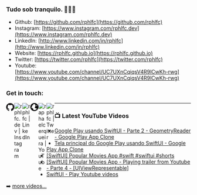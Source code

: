 ### Tudo sob tranquilo. 🙅🏼‍♀️

- Github: [https://github.com/rphlfc](https://github.com/rphlfc)
- Instagram: [https://www.instagram.com/rphlfc.dev](https://www.instagram.com/rphlfc.dev)
- LinkedIn: [http://www.linkedin.com/in/rphlfc](http://www.linkedin.com/in/rphlfc)
- Website: [https://rphlfc.github.io](https://rphlfc.github.io)
- Twitter: [https://twitter.com/rphlfc](https://twitter.com/rphlfc)
- Youtube: [https://www.youtube.com/channel/UC7UXnCqiqsV4R9lCwKh-rwg](https://www.youtube.com/channel/UC7UXnCqiqsV4R9lCwKh-rwg)

### Get in touch:

[<img align="left" alt="rphlfc | GitHub" width="22px" src="https://raw.githubusercontent.com/github/explore/78df643247d429f6cc873026c0622819ad797942/topics/github/github.png" />][github]
[<img align="left" alt="rphlfc.dev | Instagram" width="22px" src="https://cdn.jsdelivr.net/npm/simple-icons@v3/icons/instagram.svg" />][instagram]
[<img align="left" alt="rphlfc | LinkedIn" width="22px" src="https://cdn.jsdelivr.net/npm/simple-icons@v3/icons/linkedin.svg" />][linkedin]
[<img align="left" alt="rphlfc.github.io" width="22px" src="https://raw.githubusercontent.com/iconic/open-iconic/master/svg/globe.svg" />][website]
[<img align="left" alt="raphaelcerqueira | YouTube" width="22px" src="https://cdn.jsdelivr.net/npm/simple-icons@v3/icons/youtube.svg" />][youtube]
[<img align="left" alt="rphlfc | Twitter" width="22px" src="https://cdn.jsdelivr.net/npm/simple-icons@v3/icons/twitter.svg" />][twitter]

---

### 📺 Latest YouTube Videos

<!-- YOUTUBE:START -->
- [Google Play usando SwiftUI - Parte 2 - GeometryReader - Google Play App Clone](https://www.youtube.com/watch?v=Gl6mBerNCIU)
- [Tela principal do Google Play usando SwiftUI - Google Play App Clone](https://www.youtube.com/watch?v=4U5t-IcXOMA)
- [[SwiftUI] Popular Movies App #swift #swiftui #shorts](https://www.youtube.com/watch?v=ksDGVUz0uCA)
- [[SwiftUI] Popular Movies App - Playing trailer from Youtube - Parte 4 - [UIViewRepresentable]](https://www.youtube.com/watch?v=Pqmp9RZFTwg)
- [SwiftUI - Play Youtube videos](https://www.youtube.com/watch?v=-HvO1ckt_j8)
<!-- YOUTUBE:END -->

➡️ [more videos...](https://youtube.com/raphaelcerqueira)

[github]: https://github.com/rphlfc
[instagram]: https://instagram.com/rphlfc.dev
[linkedin]: https://linkedin.com/in/rphlfc
[website]: https://rphlfc.github.io
[twitter]: https://twitter.com/rphlfc
[youtube]: https://youtube.com/c/raphaelcerqueira